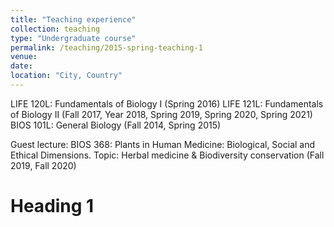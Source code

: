 ```yaml
---
title: "Teaching experience"
collection: teaching
type: "Undergraduate course"
permalink: /teaching/2015-spring-teaching-1
venue: 
date: 
location: "City, Country"
---
```


LIFE 120L: Fundamentals of Biology I (Spring 2016)
LIFE 121L: Fundamentals of Biology II (Fall 2017, Year 2018, Spring 2019, Spring 2020, Spring 2021)
BIOS 101L: General Biology (Fall 2014, Spring 2015)

Guest lecture: BIOS 368: Plants in Human Medicine: Biological, Social and Ethical Dimensions. Topic: Herbal medicine & Biodiversity conservation (Fall 2019, Fall 2020)


Heading 1
======
